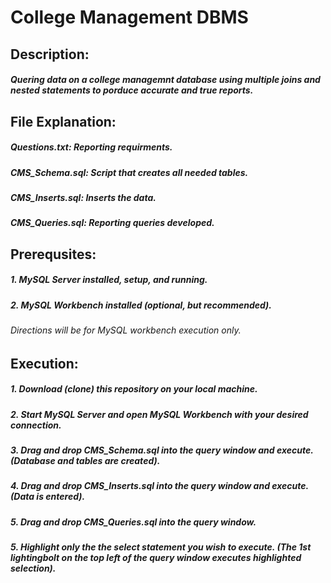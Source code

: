 # College Management DBMS
## **Description:**
##### Quering data on a college managemnt database using multiple joins and nested statements to porduce accurate and true reports.
## **File Explanation:**
##### Questions.txt: Reporting requirments.
##### CMS_Schema.sql: Script that creates all needed tables.
##### CMS_Inserts.sql: Inserts the data.
##### CMS_Queries.sql: Reporting queries developed.
## **Prerequsites:**
##### 1. MySQL Server installed, setup, and running.
##### 2. MySQL Workbench installed (optional, but recommended).
###### _Directions will be for MySQL workbench execution only._
## **Execution:**
##### 1. Download (clone) this repository on your local machine.
##### 2. Start MySQL Server and open MySQL Workbench with your desired connection.
##### 3. Drag and drop CMS_Schema.sql into the query window and execute. (Database and tables are created).
##### 4. Drag and drop CMS_Inserts.sql into the query window and execute. (Data is entered).
##### 5. Drag and drop CMS_Queries.sql into the query window.
##### 5. Highlight only the the select statement you wish to execute. (The 1st lightingbolt on the top left of the query window executes highlighted selection).
